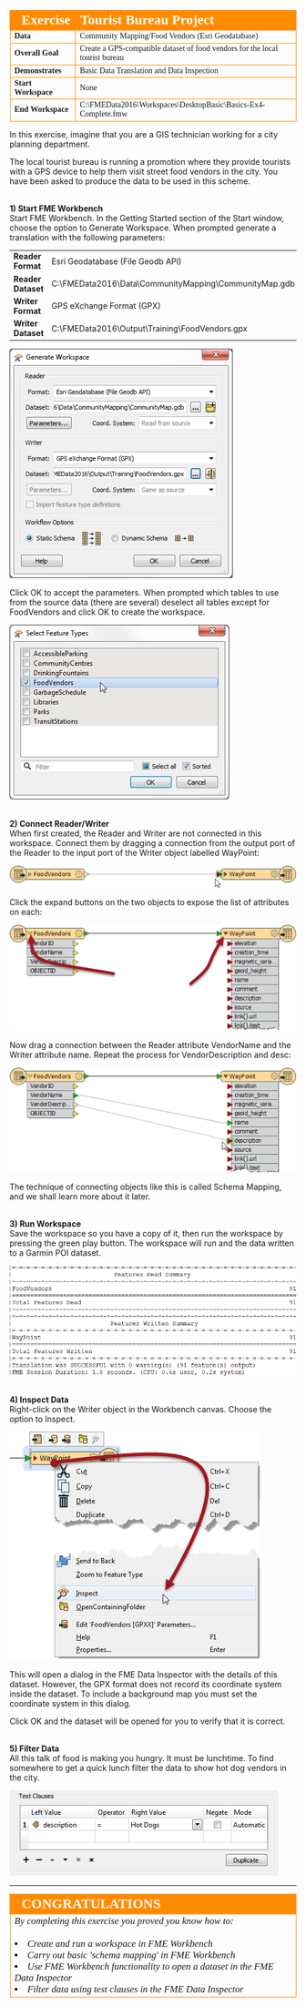 <!--Exercise Section-->
<!--NB: In GitBook world we don't give a number to exercises-->

<table style="border-spacing: 0px;border-collapse: collapse;font-family:serif">
<tr>
<td style="vertical-align:middle;background-color:darkorange;border: 2px solid darkorange">
<i class="fa fa-cogs fa-lg fa-pull-left fa-fw" style="color:white;padding-right: 12px;vertical-align:text-top"></i>
<span style="color:white;font-size:x-large;font-weight: bold">Exercise</span>
</td>
<td style="border: 2px solid darkorange;background-color:darkorange;color:white">
<span style="color:white;font-size:x-large;font-weight: bold">Tourist Bureau Project</span>
</td>
</tr>

<tr>
<td style="border: 1px solid darkorange; font-weight: bold">Data</td>
<td style="border: 1px solid darkorange">Community Mapping/Food Vendors (Esri Geodatabase)</td>
</tr>

<tr>
<td style="border: 1px solid darkorange; font-weight: bold">Overall Goal</td>
<td style="border: 1px solid darkorange">Create a GPS-compatible dataset of food vendors for the local tourist bureau</td>
</tr>

<tr>
<td style="border: 1px solid darkorange; font-weight: bold">Demonstrates</td>
<td style="border: 1px solid darkorange">Basic Data Translation and Data Inspection</td>
</tr>

<tr>
<td style="border: 1px solid darkorange; font-weight: bold">Start Workspace</td>
<td style="border: 1px solid darkorange">None</td>
</tr>

<tr>
<td style="border: 1px solid darkorange; font-weight: bold">End Workspace</td>
<td style="border: 1px solid darkorange">C:\FMEData2016\Workspaces\DesktopBasic\Basics-Ex4-Complete.fmw</td>
</tr>

</table>



In this exercise, imagine that you are a GIS technician working for a city planning department.

The local tourist bureau is running a promotion where they provide tourists with a GPS device to help them visit street food vendors in the city. You have been asked to produce the data to be used in this scheme.


<br>**1) Start FME Workbench**
<br>Start FME Workbench. In the Getting Started section of the Start window, choose the option to Generate Workspace. When prompted generate a translation with the following parameters:

<table style="border: 0px">

<tr>
<td style="font-weight: bold">Reader Format</td>
<td style="">Esri Geodatabase (File Geodb API)</td>
</tr>

<tr>
<td style="font-weight: bold">Reader Dataset</td>
<td style="">C:\FMEData2016\Data\CommunityMapping\CommunityMap.gdb</td>
</tr>

<tr>
<td style="font-weight: bold">Writer Format</td>
<td style="">GPS eXchange Format (GPX)</td>
</tr>

<tr>
<td style="font-weight: bold">Writer Dataset</td>
<td style="">C:\FMEData2016\Output\Training\FoodVendors.gpx</td>
</tr>

</table>

![](./Images/Img1.61.Ex4.GenerateWorkspaceDialog.png)

Click OK to accept the parameters. When prompted which tables to use from the source data (there are several) deselect all tables except for FoodVendors and click OK to create the workspace.

![](./Images/Img1.62.Ex4.SelectFTDialog.png)


<br>**2) Connect Reader/Writer**
<br>When first created, the Reader and Writer are not connected in this workspace. Connect them by dragging a connection from the output port of the Reader to the input port of the Writer object labelled WayPoint:

![](./Images/Img1.63.Ex4.JoinFeatureTypes.png)

Click the expand buttons on the two objects to expose the list of attributes on each:

![](./Images/Img1.64.Ex4.ExposeAttributes.png)

Now drag a connection between the Reader attribute VendorName and the Writer attribute name. Repeat the process for VendorDescription and desc:

![](./Images/Img1.65.Ex4.JoinAttributes.png)

The technique of connecting objects like this is called Schema Mapping, and we shall learn more about it later.


<br>**3) Run Workspace**
<br>Save the workspace so you have a copy of it, then run the workspace by pressing the green play button. The workspace will run and the data written to a Garmin POI dataset.

![](./Images/Img1.66.Ex4.LogWindow.png)


<br>**4) Inspect Data**
<br>Right-click on the Writer object in the Workbench canvas. Choose the option to Inspect.

![](./Images/Img1.67.Ex4.RightClickInspect.png)

This will open a dialog in the FME Data Inspector with the details of this dataset. However, the GPX format does not record its coordinate system inside the dataset. To include a background map you must set the coordinate system in this dialog.

Click OK and the dataset will be opened for you to verify that it is correct.


<br>**5) Filter Data**
<br>All this talk of food is making you hungry. It must be lunchtime. To find somewhere to get a quick lunch filter the data to show hot dog vendors in the city.

![](./Images/Img1.68.Ex4.FilterHotDogsInDataInspector.png)


---

<!--Exercise Congratulations Section--> 

<table style="border-spacing: 0px">
<tr>
<td style="vertical-align:middle;background-color:darkorange;border: 2px solid darkorange">
<i class="fa fa-thumbs-o-up fa-lg fa-pull-left fa-fw" style="color:white;padding-right: 12px;vertical-align:text-top"></i>
<span style="color:white;font-size:x-large;font-weight: bold;font-family:serif">CONGRATULATIONS</span>
</td>
</tr>

<tr>
<td style="border: 1px solid darkorange">
<span style="font-family:serif; font-style:italic; font-size:larger">
By completing this exercise you proved you know how to:
<br><br><li>Create and run a workspace in FME Workbench
<br><li>Carry out basic 'schema mapping' in FME Workbench
<br><li>Use FME Workbench functionality to open a dataset in the FME Data Inspector
<br><li>Filter data using test clauses in the FME Data Inspector
</span>
</td>
</tr>
</table>
